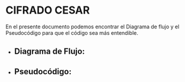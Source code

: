 # CIFRADO CESAR
En el presente documento podemos encontrar el Diagrama de flujo y el Pseudocódigo para que el código sea más entendible.

* ## Diagrama de Flujo:





* ## Pseudocódigo:
